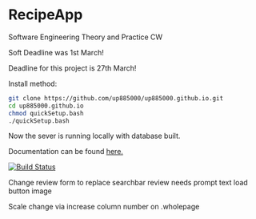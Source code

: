 # RecipeApp
Software Engineering Theory and Practice CW

Soft Deadline was 1st March!

Deadline for this project is 27th March!

Install method:
```bash
git clone https://github.com/up885000/up885000.github.io.git
cd up885000.github.io
chmod quickSetup.bash
./quickSetup.bash
```
Now the sever is running locally with database built.

Documentation can be found [here.](https://up885000.github.io/out/index.html)

[![Build Status](https://travis-ci.com/up885000/up885000.github.io.svg?branch=master)](https://travis-ci.com/up885000/up885000.github.io)


Change review form to replace searchbar
review needs prompt text
load button image

Scale change via increase column number on .wholepage